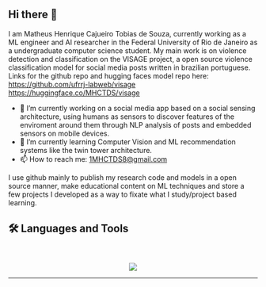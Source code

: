 ## Hi there 👋

I am Matheus Henrique Cajueiro Tobias de Souza, currently working as a ML engineer and AI researcher in the Federal University of Rio de Janeiro as a undergraduate computer science student.
My main work is on violence detection and classification on the VISAGE project, a open source violence classification model for social media posts written in brazilian portuguese.
Links for the github repo and hugging faces model repo here:
https://github.com/ufrrj-labweb/visage
https://huggingface.co/MHCTDS/visage

- 🔭 I’m currently working on a social media app based on a social sensing architecture, using humans as sensors to discover features of the enviroment around them through NLP analysis of posts and embedded sensors on mobile devices.
- 🌱 I’m currently learning Computer Vision and ML recommendation systems like the twin tower architecture.
- 📫 How to reach me: 1MHCTDS8@gmail.com

I use github mainly to publish my research code and models in a open source manner, make educational content on ML techniques and store a few projects I developed as a way to fixate what I study/project based learning.

## 🛠️ Languages and Tools

<br>

<p align="center">
  <img src="https://skillicons.dev/icons?i=python,julia,SQL,docker,git" />
</p>

<hr>
<!--
**MHCTDS/MHCTDS** is a ✨ _special_ ✨ repository because its `README.md` (this file) appears on your GitHub profile.

Here are some ideas to get you started:

- 🔭 I’m currently working on ...
- 🌱 I’m currently learning ...
- 👯 I’m looking to collaborate on ...
- 🤔 I’m looking for help with ...
- 💬 Ask me about ...
- 📫 How to reach me: ...
- 😄 Pronouns: ...
- ⚡ Fun fact: ...
-->
